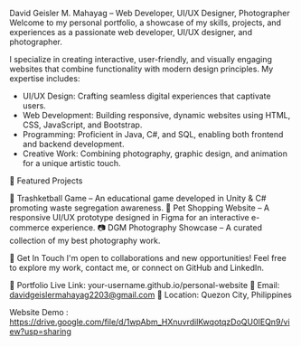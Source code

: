 David Geisler M. Mahayag – Web Developer, UI/UX Designer, Photographer
Welcome to my personal portfolio, a showcase of my skills, projects, and experiences as a passionate web developer, UI/UX designer, and photographer.

I specialize in creating interactive, user-friendly, and visually engaging websites that combine functionality with modern design principles. My expertise includes:

- UI/UX Design: Crafting seamless digital experiences that captivate users.
- Web Development: Building responsive, dynamic websites using HTML, CSS, JavaScript, and Bootstrap.
- Programming: Proficient in Java, C#, and SQL, enabling both frontend and backend development.
- Creative Work: Combining photography, graphic design, and animation for a unique artistic touch.

🔹 Featured Projects

🚀 Trashketball Game – An educational game developed in Unity & C# promoting waste segregation awareness.
📱 Pet Shopping Website – A responsive UI/UX prototype designed in Figma for an interactive e-commerce experience.
📷 DGM Photography Showcase – A curated collection of my best photography work.

📩 Get In Touch
I'm open to collaborations and new opportunities! Feel free to explore my work, contact me, or connect on GitHub and LinkedIn.

🔗 Portfolio Live Link: your-username.github.io/personal-website
📧 Email: davidgeislermahayag2203@gmail.com
📍 Location: Quezon City, Philippines

Website Demo : https://drive.google.com/file/d/1wpAbm_HXnuvrdilKwqotqzDoQU0IEQn9/view?usp=sharing
